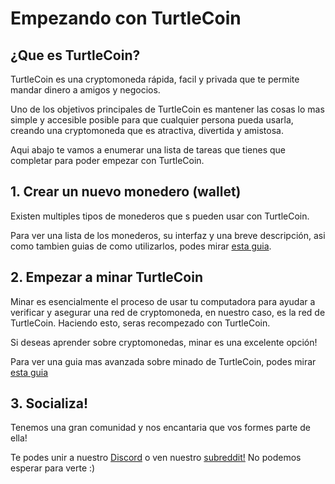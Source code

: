 # Empezando con TurtleCoin

## ¿Que es TurtleCoin?

TurtleCoin es una cryptomoneda rápida, facil y privada que te permite mandar dinero a amigos y negocios.

Uno de los objetivos principales de TurtleCoin es mantener las cosas lo mas simple y accesible posible para que cualquier persona pueda usarla, creando una cryptomoneda que es atractiva, divertida y amistosa.


Aqui abajo te vamos a enumerar una lista de tareas que tienes que completar para poder empezar con TurtleCoin.

## 1. Crear un nuevo monedero (wallet)

Existen multiples tipos de monederos que s pueden usar con TurtleCoin.

Para ver una lista de los monederos, su interfaz y una breve descripción, asi como tambien guias de como utilizarlos, podes mirar [esta guia](guides/wallets/Making-a-Wallet).

## 2. Empezar a minar TurtleCoin<a name="mining"></a>

Minar es esencialmente el proceso de usar tu computadora para ayudar a verificar y asegurar una red de cryptomoneda, en nuestro caso, es la red de TurtleCoin. Haciendo esto, seras recompezado con TurtleCoin.

Si deseas aprender sobre cryptomonedas, minar es una excelente opción!

Para ver una guia mas avanzada sobre minado de TurtleCoin, podes mirar [esta guia](guides/mining/Mining)

## 3. Socializa!<a name="socialize"></a>

Tenemos una gran comunidad y nos encantaria que vos formes parte de ella!

Te podes unir a nuestro [Discord](http://chat.turtlecoin.lol/) o ven  nuestro [subreddit!](https://reddit.com/r/trtl) No podemos esperar para verte :)
